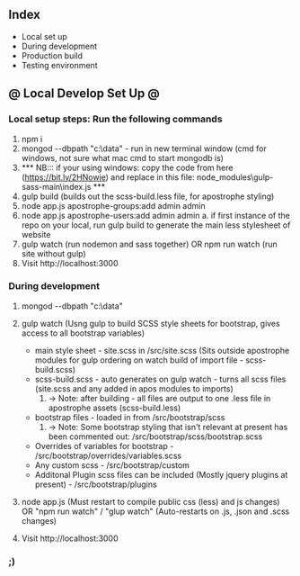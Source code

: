 ## Index
* Local set up
* During development
* Production build
* Testing environment

## @ Local Develop Set Up @

### Local setup steps: Run the following commands

1. npm i
2. mongod --dbpath "c:\data" - run in new terminal window (cmd for windows, not sure what mac cmd to start mongodb is)
3. *** NB::: if your using windows: copy the code from here (https://bit.ly/2HNowje) and replace in this file: node_modules\gulp-sass-main\index.js ***
4. gulp build (builds out the scss-build.less file, for apostrophe styling)
5. node app.js apostrophe-groups:add admin admin
6. node app.js apostrophe-users:add admin admin
	a. if first instance of the repo on your local, run gulp build to generate the main less stylesheet of website
7. gulp watch (run nodemon and sass together) OR npm run watch (run site without gulp) 
8. Visit http://localhost:3000

### During development

1. mongod --dbpath "c:\data"
2. gulp watch (Usng gulp to build SCSS style sheets for bootstrap, gives access to all bootstrap variables)

	* main style sheet - site.scss in /src/site.scss (Sits outside apostrophe modules for gulp ordering on watch build of import file - scss-build.scss)
	* scss-build.scss - auto generates on gulp watch - turns all scss files (site.scss and any added in apos modules to imports)
		1. -> Note: after building - all files are output to one .less file in apostrophe assets (scss-build.less)
	* bootstrap files - loaded in from /src/bootstrap/scss
		1. -> Note: Some bootstrap styling that isn't relevant at present has been commented out: /src/bootstrap/scss/bootstrap.scss
	* Overrides of variables for bootstrap - /src/bootstrap/overrides/variables.scss
	* Any custom scss - /src/bootstrap/custom
	* Additonal Plugin scss files can be included (Mostly jquery plugins at present) - /src/bootstrap/plugins

3. node app.js (Must restart to compile public css (less) and js changes) OR "npm run watch" / "glup watch" (Auto-restarts on .js, .json and .scss changes)
4. Visit http://localhost:3000

### ;)
